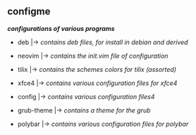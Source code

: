 ## configme

***configurations of various programs***

* deb
	|-> *contains deb files, for install in debian and derived*

* neovim
	|-> *contains the init.vim file of configuration*

* tilix
	|-> *contains the schemes colors for tilix (assorted)*

* xfce4
	|-> *contains various configuration files for xfce4*

* config
	|-> *contains various configuration files4*

* grub-theme
	|-> *contains a theme for the grub*

* polybar
	|-> *contains various configuration files for polybar*
